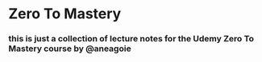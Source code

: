 # Zero To Mastery
### this is just a collection of lecture notes for the Udemy Zero To Mastery course by @aneagoie